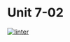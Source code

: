 # Unit 7-02

[![linter](https://github.com/peter-marshall5/HTML-Unit7-02-ICS2O/workflows/linter/badge.svg)](https://github.com/marketplace/actions/super-linter)
